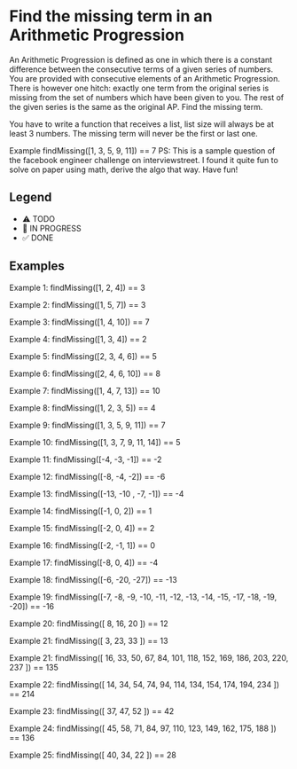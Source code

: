 # Find the missing term in an Arithmetic Progression

An Arithmetic Progression is defined as one in which there is a constant difference between the consecutive terms of a given series of numbers. You are provided with consecutive elements of an Arithmetic Progression. There is however one hitch: exactly one term from the original series is missing from the set of numbers which have been given to you. The rest of the given series is the same as the original AP. Find the missing term.

You have to write a function that receives a list, list size will always be at least 3 numbers. The missing term will never be the first or last one.

Example
findMissing([1, 3, 5, 9, 11]) == 7
PS: This is a sample question of the facebook engineer challenge on interviewstreet. I found it quite fun to solve on paper using math, derive the algo that way. Have fun!

## Legend

- ⚠ TODO
- 🚧 IN PROGRESS
- ✅ DONE

## Examples

Example 1:
findMissing([1, 2, 4]) == 3

Example 2:
findMissing([1, 5, 7]) == 3

Example 3:
findMissing([1, 4, 10]) == 7

Example 4:
findMissing([1, 3, 4]) == 2

Example 5:
findMissing([2, 3, 4, 6]) == 5

Example 6:
findMissing([2, 4, 6, 10]) == 8

Example 7:
findMissing([1, 4, 7, 13]) == 10

Example 8:
findMissing([1, 2, 3, 5]) == 4

Example 9:
findMissing([1, 3, 5, 9, 11]) == 7

Example 10:
findMissing([1, 3, 7, 9, 11, 14]) == 5

Example 11:
findMissing([-4, -3, -1]) == -2

Example 12:
findMissing([-8, -4, -2]) == -6

Example 13:
findMissing([-13, -10 , -7, -1]) == -4

Example 14:
findMissing([-1, 0, 2]) == 1

Example 15:
findMissing([-2, 0, 4]) == 2

Example 16:
findMissing([-2, -1, 1]) == 0

Example 17:
findMissing([-8, 0, 4]) == -4

Example 18:
findMissing([-6, -20, -27]) == -13

Example 19:
findMissing([-7, -8, -9, -10, -11, -12, -13, -14, -15, -17, -18, -19, -20]) == -16

Example 20:
findMissing([ 8, 16, 20 ]) == 12

Example 21:
findMissing([ 3, 23, 33 ]) == 13

Example 21:
findMissing([ 16, 33, 50, 67, 84, 101, 118, 152, 169, 186, 203, 220, 237 ]) == 135

Example 22:
findMissing([ 14, 34, 54, 74, 94, 114, 134, 154, 174, 194, 234 ]) == 214

Example 23:
findMissing([ 37, 47, 52 ]) == 42

Example 24:
findMissing([ 45, 58, 71, 84, 97, 110, 123, 149, 162, 175, 188 ]) == 136

Example 25:
findMissing([ 40, 34, 22 ]) == 28

